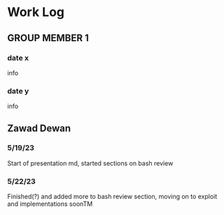 # Work Log

## GROUP MEMBER 1

### date x

info

### date y

info


## Zawad Dewan

### 5/19/23

Start of presentation md, started sections on bash review

### 5/22/23

Finished(?) and added more to bash review section, moving on to exploit and implementations soonTM
